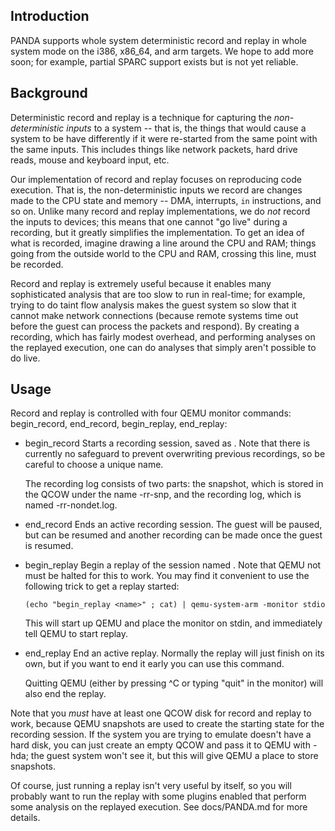 Introduction
----

PANDA supports whole system deterministic record and replay in whole
system mode on the i386, x86_64, and arm targets. We hope to add more
soon; for example, partial SPARC support exists but is not yet reliable.

Background
----

Deterministic record and replay is a technique for capturing the
*non-deterministic inputs* to a system -- that is, the things that would
cause a system to be have differently if it were re-started from the
same point with the same inputs. This includes things like network
packets, hard drive reads, mouse and keyboard input, etc.

Our implementation of record and replay focuses on reproducing code
execution. That is, the non-deterministic inputs we record are changes
made to the CPU state and memory -- DMA, interrupts, `in` instructions,
and so on. Unlike many record and replay implementations, we do *not*
record the inputs to devices; this means that one cannot "go live"
during a recording, but it greatly simplifies the implementation. To get
an idea of what is recorded, imagine drawing a line around the CPU and
RAM; things going from the outside world to the CPU and RAM, crossing
this line, must be recorded.

Record and replay is extremely useful because it enables many
sophisticated analysis that are too slow to run in real-time; for
example, trying to do taint flow analysis makes the guest system so slow
that it cannot make network connections (because remote systems time out
before the guest can process the packets and respond). By creating a
recording, which has fairly modest overhead, and performing analyses on
the replayed execution, one can do analyses that simply aren't possible
to do live.

Usage
----

Record and replay is controlled with four QEMU monitor commands:
begin_record, end_record, begin_replay, end_replay:

* begin_record <name>
    Starts a recording session, saved as <name>. Note that there is
    currently no safeguard to prevent overwriting previous recordings,
    so be careful to choose a unique name.

    The recording log consists of two parts: the snapshot, which is
    stored in the QCOW under the name <name>-rr-snp, and the recording
    log, which is named <name>-rr-nondet.log.

* end_record
    Ends an active recording session. The guest will be paused, but can
    be resumed and another recording can be made once the guest is
    resumed.

* begin_replay <name>
    Begin a replay of the session named <name>. Note that QEMU not must
    be halted for this to work. You may find it convenient to use the
    following trick to get a replay started:

      (echo "begin_replay <name>" ; cat) | qemu-system-arm -monitor stdio
    
    This will start up QEMU and place the monitor on stdin, and
    immediately tell QEMU to start replay.

* end_replay
    End an active replay. Normally the replay will just finish on its
    own, but if you want to end it early you can use this command.

    Quitting QEMU (either by pressing ^C or typing "quit" in the
    monitor) will also end the replay.

Note that you *must* have at least one QCOW disk for record and replay
to work, because QEMU snapshots are used to create the starting state
for the recording session. If the system you are trying to emulate
doesn't have a hard disk, you can just create an empty QCOW and pass it
to QEMU with -hda; the guest system won't see it, but this will give
QEMU a place to store snapshots.

Of course, just running a replay isn't very useful by itself, so you
will probably want to run the replay with some plugins enabled that
perform some analysis on the replayed execution. See docs/PANDA.md for
more details.
